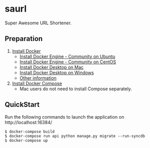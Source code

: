 # saurl
Super Awesome URL Shortener.

## Preparation
1. [Install Docker](https://docs.docker.com/install/)
    - [Install Docker Engine - Community on Ubuntu](https://docs.docker.com/install/linux/docker-ce/ubuntu/)
    - [Install Docker Engine - Community on CentOS](https://docs.docker.com/install/linux/docker-ce/centos/)
    - [Install Docker Desktop on Mac](https://docs.docker.com/docker-for-mac/install/)
    - [Install Docker Desktop on Windows](https://docs.docker.com/docker-for-windows/install/)
    - [Other information](https://docs.docker.com/install/)
2. [Install Docker Compose](https://docs.docker.com/compose/install/)
    - Mac users do not need to install Compose separately.

## QuickStart
Run the following commands to launch the application on http://localhost:16384/
```
$ docker-compose build
$ docker-compose run api python manage.py migrate --run-syncdb
$ docker-compose up
```
